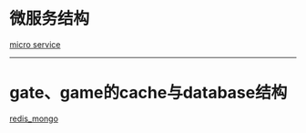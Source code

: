 # 微服务结构

[micro service](micro_service.png)
	

---------


# gate、game的cache与database结构
[redis_mongo](redis_mongo.png)
